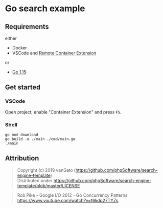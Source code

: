 # Go search example

## Requirements

either 
- Docker
- VSCode and [Remote Container Extension](https://marketplace.visualstudio.com/items?itemName=ms-vscode-remote.vscode-remote-extensionpack)

or 
- [Go 1.15](https://golang.org/dl/)

## Get started

### VSCode

Open project, enable "Container Extension" and press `F5`.

### Shell

```
go mod download
go build -o ./main ./cmd/main.go
./main
```

## Attribution

> Copyright (c) 2019 vanGato (https://github.com/phpSoftware/search-engine-template) \
Distributed under https://github.com/phpSoftware/search-engine-template/blob/master/LICENSE

> Rob Pike - Google I/O 2012 - Go Concurrency Patterns \
https://www.youtube.com/watch?v=f6kdp27TYZs
